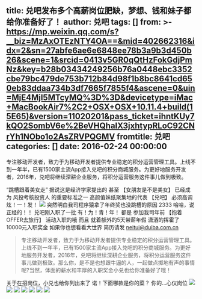 title: 兑吧发布多个高薪岗位肥缺，梦想、钱和妹子都给你准备好了！
author: 兑吧
tags: []
from: >-
  https://mp.weixin.qq.com/s?__biz=MzAxOTEzNTY4OA==&mid=402662316&idx=2&sn=27abfe6ae6e6848ee78b3a9b3d450b26&scene=1&srcid=0413v5GR0qQtHzFokGdjPmNz&key=b28b03434249256b76a0448ebc3352cbe79bc479de753b712b84d98f1b8bc8641cd650eb83ddaa734b3df7665f7855f4&ascene=0&uin=MjE4MjI5MTcyMQ%3D%3D&devicetype=iMac+MacBookAir7%2C2+OSX+OSX+10.11.4+build(15E65)&version=11020201&pass_ticket=ihntKUy7kQO2SombV6e%2BeVHQhaIX3jxhtypRLoC92CNrYh1NObo1o2AsZRVPQGMV
fromtitle: 兑吧
categories: []
date: 2016-02-24 00:00:00
---
专注移动开发者，致力于为移动开发者提供专业稳定的积分运营管理工具。上线不到一年半，已有1500家主流App接入兑吧的积分商城服务。为更好地服务开发者，2016年，兑吧将继续深耕企业服务，将积分运营服务这件事儿做到极致。<!--more-->

“跳槽跟着美女走”
据说这是经济学家提出的
甚至
【女朋友是不是美女】
已经成为
风投考核投资人
的重要标准之一
高颜值妹纸聚集地的代表
【兑吧】
必须高调炫！一！发！
![](http://mmbiz.qpic.cn/mmbiz/GklNTtqufatcibsjlbVANganOLdWzTn6tXZ3E8v1IrrqRdoSnUjz9LFMdtFCqP5QtJBlibrIuJWeMDWZhp0iaiasvw/640?wx_fmt=jpeg&tp=webp&wxfrom=5&wx_lazy=1)
突然明白我司程序猿拿了年终奖也没跳槽的原因
2333
哈哈，说正经的！！
兑吧刚入职了一批
有！为！青！年！
都是
参加我司年前
【抱着OFFER去旅行】
活动入职的哦
而且
就着额外的5天带薪年假
潇洒的挥霍了
10000元入职奖金
如果你也想看看大世界
简历请发
neitui@duiba.com.cn
> 专注移动开发者，致力于为移动开发者提供专业稳定的积分运营管理工具。上线不到一年半，已有1500家主流App接入兑吧的积分商城服务。为更好地服务开发者，2016年，兑吧将继续深耕企业服务，将积分运营服务这件事儿做到极致。那么你，是不是也想跟牛逼的人，一起做点掷地有声的事情呢?当然，体面的薪水和丰厚的入职奖金小兑也给你准备好了哦！

关于在招岗位，小兑也给你列出来了
诺！下面哪款是你的菜？
你的...心仪岗位
![](http://mmbiz.qpic.cn/mmbiz/GklNTtqufatcibsjlbVANganOLdWzTn6thHuFhWWMmS1RZlRqDJoNYibcZAXiaVFicsJF4D92vzSpzt0oKiaKD1c8ug/640?wx_fmt=jpeg&tp=webp&wxfrom=5&wx_lazy=1)
![](http://mmbiz.qpic.cn/mmbiz/GklNTtqufatcibsjlbVANganOLdWzTn6twxGkkaZDGsq0LaRufGhXDw5zDBtEJhOkNLXDCjwCagaVLcvUULWIvQ/640?wx_fmt=jpeg&tp=webp&wxfrom=5&wx_lazy=1)
![](http://mmbiz.qpic.cn/mmbiz/GklNTtqufatcibsjlbVANganOLdWzTn6tf5HiaXfjPLGdB9PiaO2j0XZlLjHqUZM70rlyhT3QOviahun8GiaVaO6GZg/640?wx_fmt=jpeg&tp=webp&wxfrom=5&wx_lazy=1)
![](http://mmbiz.qpic.cn/mmbiz/GklNTtqufatcibsjlbVANganOLdWzTn6tdR7ddfuAflDuBRgNT7icbdpRNBxwk5TYUKLh3DPu4nKDklrWozKlGMw/640?wx_fmt=jpeg&tp=webp&wxfrom=5&wx_lazy=1)
![](http://mmbiz.qpic.cn/mmbiz/GklNTtqufatcibsjlbVANganOLdWzTn6tiasArxmwbFiaNrNzqhAJ8vNfYfbAQwN3WINjJCyr9DAAAoxibN5ibPiaHCw/640?wx_fmt=jpeg&tp=webp&wxfrom=5&wx_lazy=1)
![](http://mmbiz.qpic.cn/mmbiz/GklNTtqufatcibsjlbVANganOLdWzTn6tTUPBtWfvlTFO9PbJUrzfVa8HZvoMCy6arCWPE9fDiaoRsg6HCmVtUYA/640?wx_fmt=jpeg&tp=webp&wxfrom=5&wx_lazy=1)
![](http://mmbiz.qpic.cn/mmbiz/GklNTtqufas6nJhQ2CHwpxjBIDLh106ksibd0KTQUGd9jCsMS5thMWCEvtSWYUoh4YbLiahV95QyAUNTqBsJXzeQ/640?wx_fmt=jpeg&tp=webp&wxfrom=5&wx_lazy=1)






